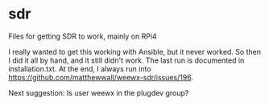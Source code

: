 # sdr
Files for getting SDR to work, mainly on RPi4

I really wanted to get this working with Ansible, but it never worked.  So then I did it all by hand, and it still didn't work.  The last run is documented in installation.txt. At the end, I always run into https://github.com/matthewwall/weewx-sdr/issues/196.

Next suggestion: Is user weewx in the plugdev group? 
